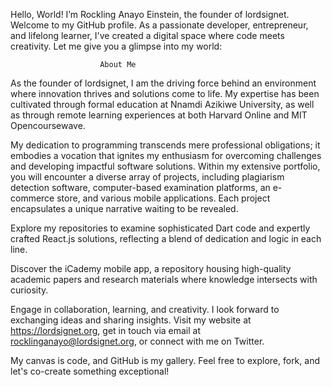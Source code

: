 Hello, World! I’m Rockling Anayo Einstein, the founder of lordsignet. Welcome to my GitHub profile. As a passionate developer, entrepreneur, and lifelong learner, I've created a digital space where code meets creativity. Let me give you a glimpse into my world:

 						About Me
 As the founder of lordsignet, I am the driving force behind an environment where innovation thrives and solutions come to life. My expertise has been cultivated through formal education at Nnamdi Azikiwe University, as well as through remote learning experiences at both Harvard Online and MIT Opencoursewave.

My dedication to programming transcends mere professional obligations; it embodies a vocation that ignites my enthusiasm for overcoming challenges and developing impactful software solutions. Within my extensive portfolio, you will encounter a diverse array of projects, including plagiarism detection software, computer-based examination platforms, an e-commerce store, and various mobile applications. Each project encapsulates a unique narrative waiting to be revealed.

Explore my repositories to examine sophisticated Dart code and expertly crafted React.js solutions, reflecting a blend of dedication and logic in each line.
  
Discover the iCademy mobile app, a repository housing high-quality academic papers and research materials where knowledge intersects with curiosity.

Engage in collaboration, learning, and creativity. I look forward to exchanging ideas and sharing insights. Visit my website at https://lordsignet.org, get in touch via email at rocklinganayo@lordsignet.org, or connect with me on Twitter.

My canvas is code, and GitHub is my gallery. Feel free to explore, fork, and let's co-create something exceptional!
